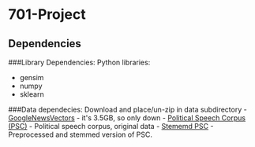 # 701-Project

## Dependencies
###Library Dependencies:
 Python libraries:
* gensim
* numpy
* sklearn

###Data dependecies:
	Download and place/un-zip in data subdirectory
	- [GoogleNewsVectors](https://drive.google.com/file/d/0B7XkCwpI5KDYNlNUTTlSS21pQmM/edit?usp=sharing) - it's 3.5GB, so only down
	- [Political Speech Corpus (PSC)](http://www.cs.cmu.edu/~ark/CLIP/data/raw-speeches.tar.gz) - Political speech corpus, original data
	- [Stememd PSC](http://www.cs.cmu.edu/~ark/CLIP/data/stemmed-speeches.tar.gz) - Preprocessed and stemmed version of PSC.

